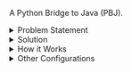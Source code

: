 A Python Bridge to Java (PBJ). 
<details>
<summary>Problem Statement</summary>
Solutions start with identifying the problem. 
Our problem is the lack of a standardized path to move information from cTAKES to a python program (and back again).
Having that ability is very important as most modern Machine Learning is done in Python.
</details>

<details>
<summary>Solution</summary>
The information that we want to move is stored in an object called a CAS (Common Analysis System). 
All objects within the CAS are of a Type defined in an extensible Type System. 
For instance a discovered instance of "cancer" is stored in the CAS as an object of Type "DiseaseOrderMention".  

The next step was for us to choose a method of delivery for our path of information.
We were looking for something that could handle multiple sub-pipelines, allow for parallel sub-pipelines, 
and a method that is fast, reusable, and easy to use.  

[Apache ActiveMQ](https://activemq.apache.org/components/artemis/) Message Broker combined with
[dkpro-cassis](https://github.com/dkpro/dkpro-cassis) became apparent as the ideal solution to our problem, 
allowing what we hoped for above and more.
</details>

<details>
<summary>How it Works</summary>

![](images/step_1.png)

![](images/step_2.png)

![](images/step_3.png)

![](images/step_4.png)
</details>

<details>
<summary>Other Configurations</summary>

![](images/other_configs.png)
</details>
